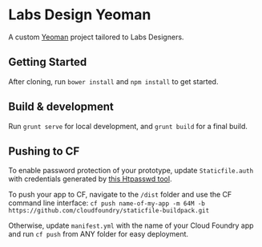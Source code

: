 # Labs Design Yeoman

A custom [Yeoman](https://github.com/yeoman/generator-angular) project tailored to Labs Designers. 

## Getting Started

After cloning, run `bower install` and `npm install` to get started. 

## Build & development

Run `grunt serve` for local development, and `grunt build` for a final build.

## Pushing to CF

To enable password protection of your prototype, update `Staticfile.auth` with credentials generated by [this Htpasswd tool](http://www.htaccesstools.com/htpasswd-generator/).

To push your app to CF, navigate to the `/dist` folder and use the CF command line interface: `cf push name-of-my-app -m 64M -b https://github.com/cloudfoundry/staticfile-buildpack.git`

Otherwise, update `manifest.yml` with the name of your Cloud Foundry app and run `cf push` from ANY folder for easy deployment.
